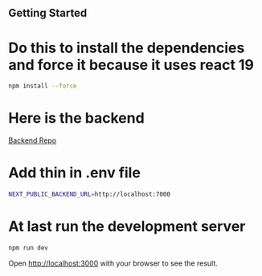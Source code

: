 
## Getting Started
# Do this to install the dependencies and force it because it uses react 19 
```bash
npm install --force
```
# Here is the backend
[Backend Repo](https://github.com/mrjaiswal122/LearderBoard_Backend)
# Add thin in .env file
```bash
NEXT_PUBLIC_BACKEND_URL=http://localhost:7000
```
# At last run the development server
```bash
npm run dev
```

Open [http://localhost:3000](http://localhost:3000) with your browser to see the result.


